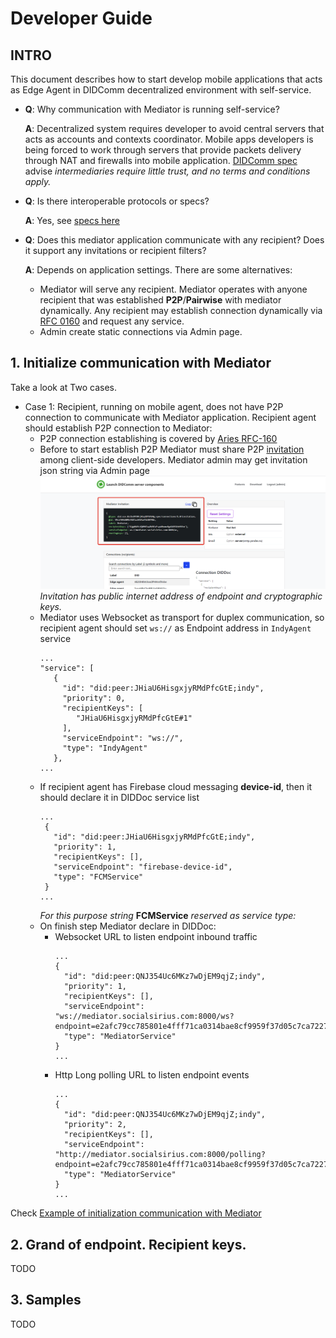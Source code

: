 # Developer Guide

## INTRO
This document describes how to start develop mobile applications that acts as 
Edge Agent in DIDComm decentralized environment with self-service.

 - **Q**: Why communication with Mediator is running self-service?
   
   **A**: Decentralized system requires developer to avoid central servers that acts
      as accounts and contexts coordinator. Mobile apps developers is being forced
      to work through servers that provide packets delivery through NAT and firewalls
      into mobile application. [DIDComm spec](https://identity.foundation/didcomm-messaging/spec/#purpose-and-scope)
      advise *intermediaries require little trust, and no terms and conditions apply.*
   
 - **Q**: Is there interoperable protocols or specs?

   **A**: Yes, see [specs here](https://identity.foundation/didcomm-messaging/spec/#roles)

 - **Q**: Does this mediator application communicate with any recipient? Does it support any 
          invitations or recipient filters?
   
   **A**: Depends on application settings. There are some alternatives:
    - Mediator will serve any recipient.
      Mediator operates with anyone recipient that was established **P2P**/**Pairwise** with mediator 
      dynamically. Any recipient may establish connection dynamically via [RFC 0160](https://github.com/hyperledger/aries-rfcs/tree/master/features/0160-connection-protocol)
      and request any service. 
    - Admin create static connections via Admin page.

## 1. Initialize communication with Mediator
Take a look at Two cases. 
  - Case 1: Recipient, running on mobile agent, does not have P2P connection to communicate 
    with Mediator application. Recipient agent should establish P2P connection to Mediator:
     - P2P connection establishing is covered by [Aries RFC-160](https://github.com/hyperledger/aries-rfcs/tree/master/features/0160-connection-protocol)
     - Before to start establish P2P Mediator must share P2P [invitation](https://github.com/hyperledger/aries-rfcs/tree/master/features/0160-connection-protocol#0-invitation-to-connect)
       among client-side developers. Mediator admin may get invitation json string via Admin page
       ![P2P invitation](_static/invitation.png?raw=true)
       *Invitation has public internet address of endpoint and cryptographic keys.*
     - Mediator uses Websocket as transport for duplex communication, so recipient agent
       should set ```ws://``` as Endpoint address in ```IndyAgent``` service
         ```
         ...
         "service": [
            {
              "id": "did:peer:JHiaU6HisgxjyRMdPfcGtE;indy",
              "priority": 0,
              "recipientKeys": [
                 "JHiaU6HisgxjyRMdPfcGtE#1"
              ],
              "serviceEndpoint": "ws://",
              "type": "IndyAgent"
            },
         ...
         ```
     - If recipient agent has Firebase cloud messaging **device-id**, then it should declare it in DIDDoc service list
       ```
       ...
        {
          "id": "did:peer:JHiaU6HisgxjyRMdPfcGtE;indy",
          "priority": 1,
          "recipientKeys": [],
          "serviceEndpoint": "firebase-device-id",
          "type": "FCMService"
        }
       ...
       ```
       *For this purpose string* **FCMService**  *reserved as service type:* 
     - On finish step Mediator declare in DIDDoc: 
       - Websocket URL to listen endpoint inbound traffic
         ```
         ...
         {
           "id": "did:peer:QNJ354Uc6MKz7wDjEM9qjZ;indy",
           "priority": 1,
           "recipientKeys": [],
           "serviceEndpoint": "ws://mediator.socialsirius.com:8000/ws?endpoint=e2afc79cc785801e4fff71ca0314bae8cf9959f37d05c7ca722721acc91530ab",
           "type": "MediatorService"
         }
         ...
         ```
       - Http Long polling URL to listen endpoint events
         ```
         ...
         {
           "id": "did:peer:QNJ354Uc6MKz7wDjEM9qjZ;indy",
           "priority": 2,
           "recipientKeys": [],
           "serviceEndpoint": "http://mediator.socialsirius.com:8000/polling?endpoint=e2afc79cc785801e4fff71ca0314bae8cf9959f37d05c7ca722721acc91530ab",
           "type": "MediatorService"
         }
         ...
         ```

Check [Example of initialization communication with Mediator](../examples/begin.py)

## 2. Grand of endpoint. Recipient keys.
TODO

## 3. Samples
TODO